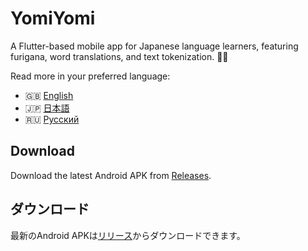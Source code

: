 # YomiYomi

A Flutter-based mobile app for Japanese language learners, featuring furigana, word translations, and text tokenization. 📖✨

Read more in your preferred language:

- 🇬🇧 [English](README.en.md)
- 🇯🇵 [日本語](README.ja.md)
- 🇷🇺 [Русский](README.ru.md)

## Download
Download the latest Android APK from [Releases](https://github.com/BogSergienko/YomiYomi/releases).

## ダウンロード
最新のAndroid APKは[リリース](https://github.com/BogSergienko/YomiYomi/releases)からダウンロードできます。